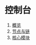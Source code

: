 <!--
order: false
parent:
  order: 5
-->

# 控制台

1. [概览](./overview.md)
2. [节点与链](./node.md)
3. [核心模块](./modules/)

